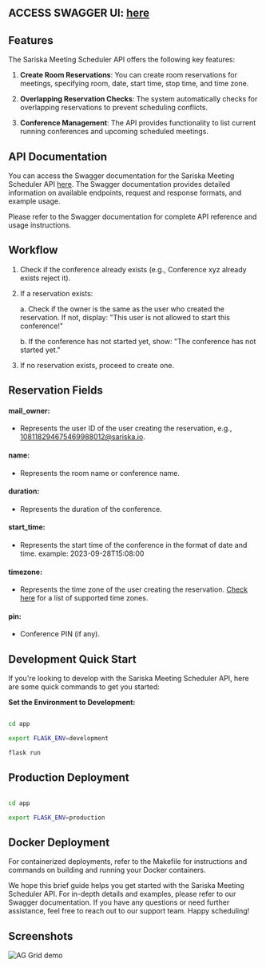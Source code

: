 
## ACCESS SWAGGER UI: [here](https://scheduler.dev.sariska.io/)

## Features

The Sariska Meeting Scheduler API offers the following key features:

1. **Create Room Reservations**: You can create room reservations for meetings, specifying room, date, start time, stop time, and time zone.

2. **Overlapping Reservation Checks**: The system automatically checks for overlapping reservations to prevent scheduling conflicts.

3. **Conference Management**: The API provides functionality to list current running conferences and upcoming scheduled meetings.

## API Documentation

You can access the Swagger documentation for the Sariska Meeting Scheduler API [here](https://scheduler.dev.sariska.io/). The Swagger documentation provides detailed information on available endpoints, request and response formats, and example usage.

Please refer to the Swagger documentation for complete API reference and usage instructions.


## Workflow

1. Check if the conference already exists (e.g., Conference xyz already exists reject it).

2. If a reservation exists:
   
   a. Check if the owner is the same as the user who created the reservation. If not, display: "This user is not allowed to start this conference!"

   b. If the conference has not started yet, show: "The conference has not started yet."

3. If no reservation exists, proceed to create one.

## Reservation Fields

#### mail_owner:
   - Represents the user ID of the user creating the reservation, e.g., 108118294675469988012@sariska.io.

#### name:
   - Represents the room name or conference name.

#### duration:
   - Represents the duration of the conference.

#### start_time:
   - Represents the start time of the conference in the format of date and time. example: 2023-09-28T15:08:00

#### timezone:
   - Represents the time zone of the user creating the reservation. [Check here](https://gist.github.com/brajendrak00068/09f938a4cd63a064dfb459e10948ceb9) for a list of supported time zones.

#### pin:
   - Conference PIN (if any).


## Development Quick Start

If you're looking to develop with the Sariska Meeting Scheduler API, here are some quick commands to get you started:

**Set the Environment to Development:**
```bash

cd app

export FLASK_ENV=development

flask run

```
## Production Deployment

```bash 

cd app

export FLASK_ENV=production

```

## Docker Deployment

For containerized deployments, refer to the Makefile for instructions and commands on building and running your Docker containers.

We hope this brief guide helps you get started with the Sariska Meeting Scheduler API. For in-depth details and examples, please refer to our Swagger documentation. If you have any questions or need further assistance, feel free to reach out to our support team. Happy scheduling!

## Screenshots


![AG Grid demo](https://s3.ap-south-1.amazonaws.com/sariska.io/Screenshot+2023-10-31+at+8.20.51+PM.png)

